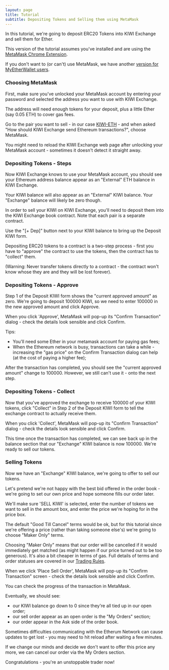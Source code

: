 ```yaml
---
layout: page
title: Tutorial
subtitle: Depositing Tokens and Selling them using MetaMask
---
```


In this tutorial, we're going to deposit ERC20 Tokens into KIWI Exchange and sell them for Ether.

This version of the tutorial assumes you've installed and are using the [MetaMask Chrome Extension](https://metamask.io/).

If you don't want to (or can't) use MetaMask, we have another [version for MyEtherWallet users](../depositing-tokens-and-selling-using-myetherwallet).

### Choosing MetaMask

First, make sure you've unlocked your MetaMask account by entering your password and selected the address you want to use with KIWI Exchange.

The address will need enough tokens for your deposit, plus a little Ether (say 0.05 ETH) to cover gas fees.

Go to the pair you want to sell - in our case [KIWI-ETH](http://exchange.thekiwi.io/exchange/?pairId=KIWI-ETH) - and when asked "How should KIWI Exchange send Ethereum transactions?", choose MetaMask.

You might need to reload the KIWI Exchange web page after unlocking your MetaMask account - sometimes it doesn't detect it straight away.

### Depositing Tokens - Steps

Now KIWI Exchange knows to use your MetaMask account, you should see your Ethereum address balance appear as an "External" ETH balance in KIWI Exchange.

Your KIWI balance will also appear as an "External" KIWI balance. Your "Exchange" balance will likely be zero though.

In order to sell your KIWI on KIWI Exchange, you'll need to deposit them into the KIWI Exchange book contract. Note that each pair is a separate contract.

Use the "[+ Dep]" button next to your KIWI balance to bring up the Deposit KIWI form.

Depositing ERC20 tokens to a contract is a two-step process - first you have to "approve" the contract to use the tokens, then the contract has to "collect" them.

(Warning: Never transfer tokens directly to a contract - the contract won't know whose they are and they will be lost forever).

### Depositing Tokens - Approve

Step 1 of the Deposit KIWI form shows the "current approved amount" as zero. We're going to deposit 100000 KIWI, so we need to enter 100000 in the new approved amount and click Approve.

When you click 'Approve', MetaMask will pop-up its "Confirm Transaction" dialog - check the details look sensible and click Confirm.

Tips:
 - You'll need some Ether in your metamask account for paying gas fees;
 - When the Ethereum network is busy, transactions can take a while - increasing the "gas price" on the Confirm Transaction dialog can help (at the cost of paying a higher fee);

After the transaction has completed, you should see the "current approved amount" change to 100000. However, we still can't use it - onto the next step.

### Depositing Tokens - Collect

Now that you've approved the exchange to receive 100000 of your KIWI tokens, click "Collect" in Step 2 of the Deposit KIWI form to tell the exchange contract to actually receive them.

When you click 'Collect', MetaMask will pop-up its "Confirm Transaction" dialog - check the details look sensible and click Confirm.

This time once the transaction has completed, we can see back up in the balance section that our "Exchange" KIWI balance is now 100000. We're ready to sell our tokens.

### Selling Tokens

Now we have an "Exchange" KIWI balance, we're going to offer to sell our tokens.

Let's pretend we're not happy with the best bid offered in the order book - we're going to set our own price and hope someone fills our order later.

We'll make sure 'SELL KIWI' is selected, enter the number of tokens we want to sell in the amount box, and enter the price we're hoping for in the price box.

The default "Good Till Cancel" terms would be ok, but for this tutorial since we're offering a price (rather than taking someone else's) we're going to choose "Maker Only" terms.

Choosing "Maker Only" means that our order will be cancelled if it would immediately get matched (as might happen if our price turned out to be too generous). It's also a bit cheaper in terms of gas. Full details of terms and order statuses are covered in our [Trading Rules](../../trading-rules).

When we click 'Place Sell Order', MetaMask will pop-up its "Confirm Transaction" screen - check the details look sensible and click Confirm.

You can check the progress of the transaction in MetaMask.

Eventually, we should see:
 - our KIWI balance go down to 0 since they're all tied up in our open order;
 - our sell order appear as an open order is the "My Orders" section;
 - our order appear in the Ask side of the order book.

Sometimes difficulties communicating with the Etherum Network can cause updates to get lost - you may need to hit reload after waiting a few minutes.

If we change our minds and decide we don't want to offer this price any more, we can cancel our order via the My Orders section.

Congratulations - you're an unstoppable trader now!
